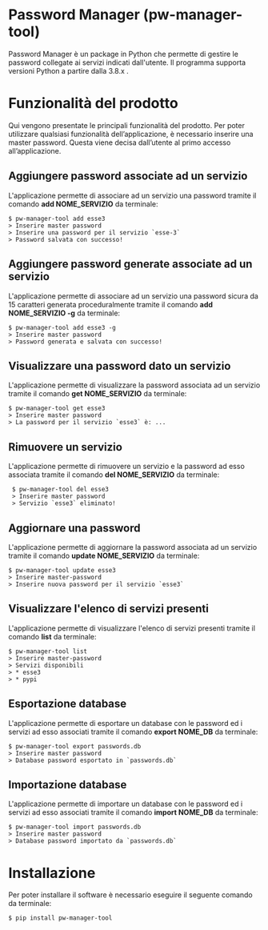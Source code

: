 ﻿# Password Manager (pw-manager-tool)

Password Manager è un package in Python che permette di gestire le password collegate ai servizi indicati dall'utente. Il programma supporta versioni Python a partire dalla 3.8.x .


# Funzionalità del prodotto

Qui vengono presentate le principali funzionalità del prodotto. Per poter utilizzare qualsiasi funzionalità dell’applicazione, è necessario inserire una master password. Questa viene decisa dall’utente al primo
accesso all’applicazione.

## Aggiungere password associate ad un servizio

L'applicazione permette di associare ad un servizio una password tramite il comando **add NOME_SERVIZIO** da terminale:

    $ pw-manager-tool add esse3
    > Inserire master password
    > Inserire una password per il servizio `esse-3`
    > Password salvata con successo!

## Aggiungere password generate associate ad un servizio

L'applicazione permette di associare ad un servizio una password sicura da 15 caratteri generata proceduralmente tramite il comando **add NOME_SERVIZIO -g** da terminale:

    $ pw-manager-tool add esse3 -g
    > Inserire master password
    > Password generata e salvata con successo!


## Visualizzare una password dato un servizio

L'applicazione permette di visualizzare la password associata ad un servizio tramite il comando **get NOME_SERVIZIO** da terminale:

    $ pw-manager-tool get esse3
    > Inserire master password
    > La password per il servizio `esse3` è: ...

## Rimuovere un servizio

L'applicazione permette di rimuovere un servizio e la password ad esso associata tramite il comando **del NOME_SERVIZIO** da terminale:

     $ pw-manager-tool del esse3
     > Inserire master password
     > Servizio `esse3` eliminato!

## Aggiornare una password

L'applicazione permette di aggiornare la password associata ad un servizio tramite il comando **update NOME_SERVIZIO** da terminale:

    $ pw-manager-tool update esse3
    > Inserire master-password
    > Inserire nuova password per il servizio `esse3`
   
## Visualizzare l'elenco di servizi presenti

L'applicazione permette di visualizzare l'elenco di servizi presenti tramite il comando **list** da terminale:

    $ pw-manager-tool list
    > Inserire master-password
    > Servizi disponibili
    > * esse3
    > * pypi
   
## Esportazione database 

L'applicazione permette di esportare un database con le password ed i servizi ad esso associati tramite il comando **export NOME_DB** da terminale:

    $ pw-manager-tool export passwords.db
    > Inserire master password
    > Database password esportato in `passwords.db`

## Importazione database 
L'applicazione permette di importare un database con le password ed i servizi ad esso associati tramite il comando **import NOME_DB** da terminale:

    $ pw-manager-tool import passwords.db
    > Inserire master password
    > Database password importato da `passwords.db`


# Installazione

Per poter installare il software è necessario eseguire il seguente comando da terminale:

    $ pip install pw-manager-tool

